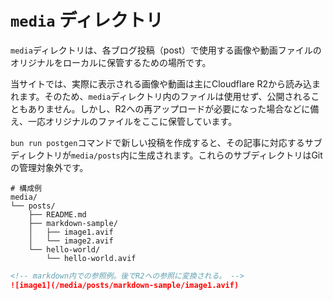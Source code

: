 # `media` ディレクトリ

`media`ディレクトリは、各ブログ投稿（post）で使用する画像や動画ファイルのオリジナルをローカルに保管するための場所です。

当サイトでは、実際に表示される画像や動画は主にCloudflare R2から読み込まれます。そのため、`media`ディレクトリ内のファイルは使用せず、公開されることもありません。しかし、R2への再アップロードが必要になった場合などに備え、一応オリジナルのファイルをここに保管しています。

`bun run postgen`コマンドで新しい投稿を作成すると、その記事に対応するサブディレクトリが`media/posts`内に生成されます。これらのサブディレクトリはGitの管理対象外です。

```shell
# 構成例
media/
└── posts/
    ├── README.md
    ├── markdown-sample/
    │   ├── image1.avif
    │   └── image2.avif
    └── hello-world/
        └── hello-world.avif
```

```markdown
<!-- markdown内での参照例。後でR2への参照に変換される。 -->
![image1](/media/posts/markdown-sample/image1.avif)
```
